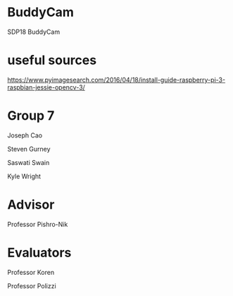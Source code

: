 # BuddyCam
SDP18 BuddyCam

# useful sources
https://www.pyimagesearch.com/2016/04/18/install-guide-raspberry-pi-3-raspbian-jessie-opencv-3/


# Group 7
Joseph Cao

Steven Gurney

Saswati Swain

Kyle Wright

# Advisor
Professor Pishro-Nik

# Evaluators
Professor Koren

Professor Polizzi
